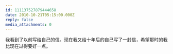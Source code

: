 ```yaml
---
id: 111137527879444658
date: 2010-10-21T05:15:00.000Z
reply: false
media_attachments: 0
---
```


我看到了以前写给自己的信。现在我又给十年后的自己写了一封信，希望那时的我比现在过得要好一点。 ​​​​

